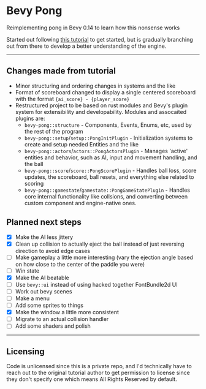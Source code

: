 # Bevy Pong

Reimplementing pong in Bevy 0.14 to learn how this nonsense works

Started out following [this tutorial](https://taintedcoders.com/bevy/pong-tutorial/#moving-our-ball) to get started, but is gradually branching out from there to develop a better understanding of the engine.

---

## Changes made from tutorial

- Minor structuring and ordering changes in systems and the like
- Format of scoreboard changed to display a single centered scoreboard with the format `{ai_score} - {player_score}`
- Restructured project to be based on rust modules and Bevy's plugin system for extensibility and developability. Modules and assocaited plugins are:
    - `bevy-pong::structure` - Components, Events, Enums, etc, used by the rest of the program
    - `bevy-pong::setup`/`setup::PongInitPlugin` - Initialization systems to create and setup needed Entities and the like
    - `bevy-pong::actors`/`actors::PongActorsPlugin` - Manages 'active' entities and behavior, such as AI, input and movement handling, and the ball
    - `bevy-pong::score`/`score::PongScorePlugin` - Handles ball loss, score updates, the scoreboard, ball resets, and everything else related to scoring
    - `bevy-pong::gamestate`/`gamestate::PongGameStatePlugin` - Handles core internal functionality like collsions, and converting between custom component and engine-native ones.

## Planned next steps

- [x] Make the AI less jittery
- [X] Clean up collision to actually eject the ball instead of just reversing direction to avoid edge cases
- [ ] Make gameplay a little more interesting (vary the ejection angle based on how close to the center of the paddle you were)
- [ ] Win state
- [x] Make the AI beatable
- [ ] Use `bevy::ui` instead of using hacked together FontBundle2d UI
- [ ] Work out bevy scenes
- [ ] Make a menu
- [ ] Add some sprites to things
- [x] Make the window a little more consistent
- [ ] Migrate to an actual collision handler
- [ ] Add some shaders and polish

---

## Licensing

Code is unlicensed since this is a private repo, and I'd technically have to reach out to the original tutorial author to get permission to license since they don't specify one which means All Rights Reserved by default.
